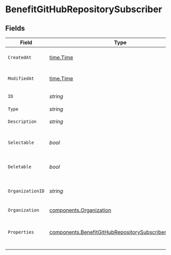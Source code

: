 # BenefitGitHubRepositorySubscriber


## Fields

| Field                                                                                                                            | Type                                                                                                                             | Required                                                                                                                         | Description                                                                                                                      |
| -------------------------------------------------------------------------------------------------------------------------------- | -------------------------------------------------------------------------------------------------------------------------------- | -------------------------------------------------------------------------------------------------------------------------------- | -------------------------------------------------------------------------------------------------------------------------------- |
| `CreatedAt`                                                                                                                      | [time.Time](https://pkg.go.dev/time#Time)                                                                                        | :heavy_check_mark:                                                                                                               | Creation timestamp of the object.                                                                                                |
| `ModifiedAt`                                                                                                                     | [time.Time](https://pkg.go.dev/time#Time)                                                                                        | :heavy_check_mark:                                                                                                               | Last modification timestamp of the object.                                                                                       |
| `ID`                                                                                                                             | *string*                                                                                                                         | :heavy_check_mark:                                                                                                               | The ID of the benefit.                                                                                                           |
| `Type`                                                                                                                           | *string*                                                                                                                         | :heavy_check_mark:                                                                                                               | N/A                                                                                                                              |
| `Description`                                                                                                                    | *string*                                                                                                                         | :heavy_check_mark:                                                                                                               | The description of the benefit.                                                                                                  |
| `Selectable`                                                                                                                     | *bool*                                                                                                                           | :heavy_check_mark:                                                                                                               | Whether the benefit is selectable when creating a product.                                                                       |
| `Deletable`                                                                                                                      | *bool*                                                                                                                           | :heavy_check_mark:                                                                                                               | Whether the benefit is deletable.                                                                                                |
| `OrganizationID`                                                                                                                 | *string*                                                                                                                         | :heavy_check_mark:                                                                                                               | The ID of the organization owning the benefit.                                                                                   |
| `Organization`                                                                                                                   | [components.Organization](../../models/components/organization.md)                                                               | :heavy_check_mark:                                                                                                               | N/A                                                                                                                              |
| `Properties`                                                                                                                     | [components.BenefitGitHubRepositorySubscriberProperties](../../models/components/benefitgithubrepositorysubscriberproperties.md) | :heavy_check_mark:                                                                                                               | Properties available to subscribers for a benefit of type `github_repository`.                                                   |